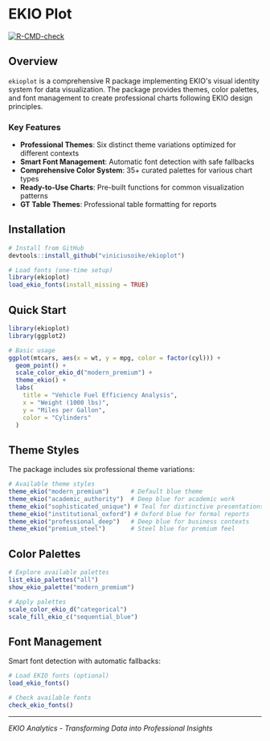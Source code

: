 # EKIO Plot

[![R-CMD-check](https://github.com/viniciusoike/ekioplot/workflows/R-CMD-check/badge.svg)](https://github.com/viniciusoike/ekioplot/actions)

## Overview

`ekioplot` is a comprehensive R package implementing EKIO's visual identity system for data visualization. The package provides themes, color palettes, and font management to create professional charts following EKIO design principles.

### Key Features

- **Professional Themes**: Six distinct theme variations optimized for different contexts
- **Smart Font Management**: Automatic font detection with safe fallbacks
- **Comprehensive Color System**: 35+ curated palettes for various chart types
- **Ready-to-Use Charts**: Pre-built functions for common visualization patterns
- **GT Table Themes**: Professional table formatting for reports

## Installation

```r
# Install from GitHub
devtools::install_github("viniciusoike/ekioplot")

# Load fonts (one-time setup)
library(ekioplot)
load_ekio_fonts(install_missing = TRUE)
```

## Quick Start

```r
library(ekioplot)
library(ggplot2)

# Basic usage
ggplot(mtcars, aes(x = wt, y = mpg, color = factor(cyl))) +
  geom_point() +
  scale_color_ekio_d("modern_premium") +
  theme_ekio() +
  labs(
    title = "Vehicle Fuel Efficiency Analysis",
    x = "Weight (1000 lbs)",
    y = "Miles per Gallon",
    color = "Cylinders"
  )
```

## Theme Styles

The package includes six professional theme variations:

```r
# Available theme styles
theme_ekio("modern_premium")      # Default blue theme
theme_ekio("academic_authority")  # Deep blue for academic work
theme_ekio("sophisticated_unique") # Teal for distinctive presentations
theme_ekio("institutional_oxford") # Oxford blue for formal reports  
theme_ekio("professional_deep")   # Deep blue for business contexts
theme_ekio("premium_steel")       # Steel blue for premium feel
```

## Color Palettes

```r
# Explore available palettes
list_ekio_palettes("all")
show_ekio_palette("modern_premium")

# Apply palettes
scale_color_ekio_d("categorical")
scale_fill_ekio_c("sequential_blue")
```

## Font Management

Smart font detection with automatic fallbacks:

```r
# Load EKIO fonts (optional)
load_ekio_fonts()

# Check available fonts
check_ekio_fonts()
```

---

*EKIO Analytics - Transforming Data into Professional Insights*
